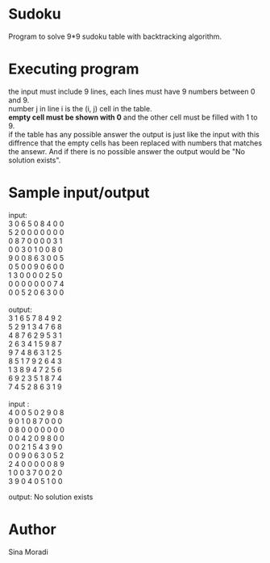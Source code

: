 # Sudoku
Program to solve 9*9 sudoku table with backtracking algorithm.

# Executing program

the input must include 9 lines, each lines must have 9 numbers between 0 and 9. <br/>
number j in line i is the (i, j) cell in the table. <br/>
**empty cell must be shown with 0**  and the other cell must be filled with 1 to 9. <br/>
if the table has any possible answer the output is just like the input with this diffrence that the empty cells has been replaced with numbers that matches the ansewr.
And if there is no possible answer the output would be "No solution exists".

# Sample input/output

input: <br/>
3 0 6 5 0 8 4 0 0 <br/>
5 2 0 0 0 0 0 0 0 <br/>
0 8 7 0 0 0 0 3 1 <br/>
0 0 3 0 1 0 0 8 0 <br/>
9 0 0 8 6 3 0 0 5 <br/>
0 5 0 0 9 0 6 0 0 <br/>
1 3 0 0 0 0 2 5 0 <br/>
0 0 0 0 0 0 0 7 4 <br/>
0 0 5 2 0 6 3 0 0 <br/>
<br/>
output: <br/>
3 1 6 5 7 8 4 9 2 <br/>
5 2 9 1 3 4 7 6 8 <br/>
4 8 7 6 2 9 5 3 1 <br/>
2 6 3 4 1 5 9 8 7 <br/>
9 7 4 8 6 3 1 2 5 <br/>
8 5 1 7 9 2 6 4 3 <br/>
1 3 8 9 4 7 2 5 6 <br/>
6 9 2 3 5 1 8 7 4 <br/>
7 4 5 2 8 6 3 1 9 <br/>
<br/>
input : <br/>
4 0 0 5 0 2 9 0 8 <br/>
9 0 1 0 8 7 0 0 0 <br/>
0 8 0 0 0 0 0 0 0 <br/>
0 0 4 2 0 9 8 0 0 <br/>
0 0 2 1 5 4 3 9 0 <br/>
0 0 9 0 6 3 0 5 2 <br/>
2 4 0 0 0 0 0 8 9 <br/>
1 0 0 3 7 0 0 2 0 <br/>
3 9 0 4 0 5 1 0 0 <br/>

output:
No solution exists

# Author
  Sina Moradi
